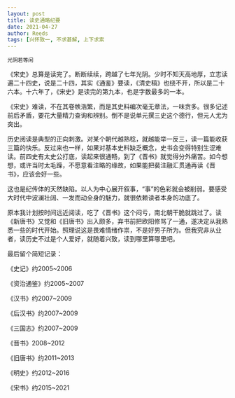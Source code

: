 ```yaml
---
layout: post
title: 读史通略纪要
date: 2021-04-27
author: Reeds
tags: [兴怀致一, 不求甚解, 上下求索
---
```


```
光阴若等闲
```

《宋史》总算是读完了。断断续续，跨越了七年光阴。少时不知天高地厚，立志读遍二十四史，说是二十四，其实《通鉴》要读，《清史稿》也绕不开，所以是二十六本。十六年了，《宋史》是读完的第九本，也是字数最多的一本。 

《宋史》难读，不在其卷帙浩繁，而是其史料编次毫无章法，一味贪多。很多记述前后矛盾，要花大量精力查询和辨别。倒不是说单元撰三史这个德行，但元人尤为突出。 

历史阅读是典型的正向刺激。对某个朝代越熟稔，就越能举一反三，读一篇能收获三篇的快乐。反过来也一样，如果对基本史料缺乏概念，史书会变得特别生涩难读。前四史有太史公打底，读起来很通畅，到了《晋书》就觉得分外痛苦。如今想想，或许当时太毛躁，不愿意看注略的缘故，如果能把裴注融汇贯通再读《晋书》，应该会好一些。 

这也是纪传体的天然缺陷。以人为中心展开叙事，“事”的色彩就会被削弱。要感受大时代中波澜壮阔、一发而动全身的魅力，就很依赖读者本身的功底了。 

原本我计划按时间远近阅读，吃了《晋书》这个闷亏，南北朝干脆就跳过了。读《新唐书》又觉和《旧唐书》出入颇多，弃书前把欧阳修骂了一通，遂决定从我熟悉一些的时代开始。照理说这是畏难情绪作祟，不是好男子所为。但我究非从业者，读历史不过是个人爱好，就随着兴致，读到哪里算哪里吧。

最后留个简短记录：

《史记》约2005~2006

《资治通鉴》约2005~2007

《汉书》约2007~2009

《后汉书》约2007~2009

《三国志》约2007~2009

《晋书》2008~2012

《旧唐书》约2011~2013

《明史》约2012~2016

《宋书》约2015~2021